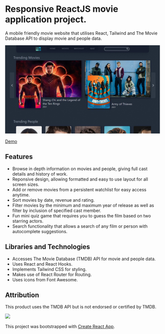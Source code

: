 # Responsive ReactJS movie application project.


A mobile friendly movie website that utilises React, Tailwind and The Movie Database API to display movie and people data.

![](public/MovieApp.jpg)

<a href="https://clever-edison-6951f9.netlify.app/">Demo</a>


## Features

<ul>
  <li> Browse in depth information on movies and people, giving full cast details and history of work.</li>
  <li> Reponsive design, allowing formatted and easy to use layout for all screen sizes.</li>
  <li> Add or remove movies from a persistent watchlist for easy access anytime. </li>
  <li> Sort movies by date, revenue and rating. </li>
  <li> Filter movies by the minimum and maximum year of release as well as filter by inclusion of specified cast member.</li>
  <li> Fun mini quiz game that requires you to guess the film based on two starring actors. </li>
  <li> Search functionality that allows a search of any film or person with autocomplete suggestions. </li>
</ul>

## Libraries and Technologies
<ul>
  <li> Accesses The Movie Database (TMDB) API for movie and people data.</li>
  <li> Uses React and React Hooks. </li>
  <li> Implements Tailwind CSS for styling. </li>
  <li> Makes use of React Router for Routing.</li>
  <li> Uses icons from Font Awesome.</li>
</ul>

## Attribution
This product uses the TMDB API but is not endorsed or certified by TMDB.

<img src="https://www.themoviedb.org/assets/2/v4/logos/v2/blue_long_2-9665a76b1ae401a510ec1e0ca40ddcb3b0cfe45f1d51b77a308fea0845885648.svg"/>


This project was bootstrapped with [Create React App](https://github.com/facebook/create-react-app).
